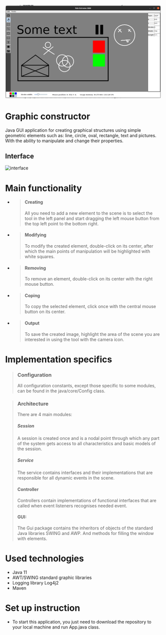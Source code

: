 ![interface](readme.images/interface_screenshot.png)

# Graphic constructor
Java GUI application for creating graphical structures using simple geometric elements such as: 
line, circle, oval, rectangle, text and pictures.
With the ability to manipulate and change their properties.

## Interface 
![interface](readme.images/GIF-211229_162157.gif)

# Main functionality
+ >#### Creating 
  > All you need to add a new element to the scene is to select the tool in the left panel 
and start dragging the left mouse button from the top left point to the bottom right.

+ > #### Modifying
  > To modify the created element, double-click on its center, after which the main points 
  > of manipulation will be highlighted with white squares.

+ > #### Removing
   > To remove an element, double-click on its center with the right mouse button.

+ > #### Coping
  > To copy the selected element, click once with the central mouse button on its center.

+ > #### Output
  >To save the created image, highlight the area of the scene you are interested 
in using the tool with the camera icon.

# Implementation specifics
> ### Configuration
> All configuration constants, except those specific to some modules, can be found in the java/core/Config class.

> ### Architecture
> There are 4 main modules:
> ##### Session
> A session is created once and is a nodal point through which any part of 
> the system gets access to all characteristics and basic models of the session.
> ##### Service 
> The service contains interfaces and their implementations that 
> are responsible for all dynamic events in the scene.
> #### Controller
> Controllers contain implementations of functional interfaces that are called when 
> event listeners recognises needed event. 
> #### GUI:
> The Gui package contains the inheritors of objects of the standard Java libraries SWING and AWP.
> And methods for filling the window with elements.

# Used technologies
+ Java 11 
+ AWT/SWING standard graphic libraries
+ Logging library Log4j2
+ Maven

# Set up instruction
- To start this application, you just need to download the repository to your local machine and run App.java class.